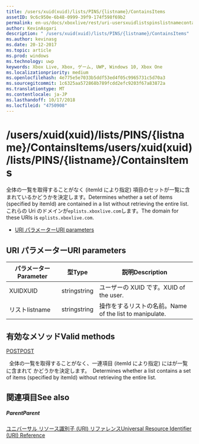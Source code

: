 ```yaml
---
title: /users/xuid(xuid)/lists/PINS/{listname}/ContainsItems
assetID: 9c6c950e-6b48-0999-39f9-174f598f69b2
permalink: en-us/docs/xboxlive/rest/uri-usersxuidlistspinslistnamecontainsitems.html
author: KevinAsgari
description: " /users/xuid(xuid)/lists/PINS/{listname}/ContainsItems"
ms.author: kevinasg
ms.date: 20-12-2017
ms.topic: article
ms.prod: windows
ms.technology: uwp
keywords: Xbox Live, Xbox, ゲーム, UWP, Windows 10, Xbox One
ms.localizationpriority: medium
ms.openlocfilehash: 4e775e5e7033b5ddf53ed4f05c9965731c5d70a3
ms.sourcegitcommit: 1c6325aa572868b789fcdd2efc9203f67a83872a
ms.translationtype: MT
ms.contentlocale: ja-JP
ms.lasthandoff: 10/17/2018
ms.locfileid: "4750908"
---
```

# <a name="usersxuidxuidlistspinslistnamecontainsitems"></a><span data-ttu-id="ec1c6-104">/users/xuid(xuid)/lists/PINS/{listname}/ContainsItems</span><span class="sxs-lookup"><span data-stu-id="ec1c6-104">/users/xuid(xuid)/lists/PINS/{listname}/ContainsItems</span></span>
<span data-ttu-id="ec1c6-105">全体の一覧を取得することがなく (itemId により指定) 項目のセットが一覧に含まれているかどうかを決定します。</span><span class="sxs-lookup"><span data-stu-id="ec1c6-105">Determines whether a set of items (specified by itemId) are contained in a list without retrieving the entire list.</span></span> <span data-ttu-id="ec1c6-106">これらの Uri のドメインが`eplists.xboxlive.com`します。</span><span class="sxs-lookup"><span data-stu-id="ec1c6-106">The domain for these URIs is `eplists.xboxlive.com`.</span></span>
 
  * [<span data-ttu-id="ec1c6-107">URI パラメーター</span><span class="sxs-lookup"><span data-stu-id="ec1c6-107">URI parameters</span></span>](#ID4EV)
 
<a id="ID4EV"></a>

 
## <a name="uri-parameters"></a><span data-ttu-id="ec1c6-108">URI パラメーター</span><span class="sxs-lookup"><span data-stu-id="ec1c6-108">URI parameters</span></span> 
 
| <span data-ttu-id="ec1c6-109">パラメーター</span><span class="sxs-lookup"><span data-stu-id="ec1c6-109">Parameter</span></span>| <span data-ttu-id="ec1c6-110">型</span><span class="sxs-lookup"><span data-stu-id="ec1c6-110">Type</span></span>| <span data-ttu-id="ec1c6-111">説明</span><span class="sxs-lookup"><span data-stu-id="ec1c6-111">Description</span></span>| 
| --- | --- | --- | 
| <span data-ttu-id="ec1c6-112">XUID</span><span class="sxs-lookup"><span data-stu-id="ec1c6-112">XUID</span></span>| <span data-ttu-id="ec1c6-113">string</span><span class="sxs-lookup"><span data-stu-id="ec1c6-113">string</span></span>| <span data-ttu-id="ec1c6-114">ユーザーの XUID です。</span><span class="sxs-lookup"><span data-stu-id="ec1c6-114">XUID of the user.</span></span>| 
| <span data-ttu-id="ec1c6-115">リスト</span><span class="sxs-lookup"><span data-stu-id="ec1c6-115">listname</span></span>| <span data-ttu-id="ec1c6-116">string</span><span class="sxs-lookup"><span data-stu-id="ec1c6-116">string</span></span>| <span data-ttu-id="ec1c6-117">操作をするリストの名前。</span><span class="sxs-lookup"><span data-stu-id="ec1c6-117">Name of the list to manipulate.</span></span>| 
  
<a id="ID4E5B"></a>

 
## <a name="valid-methods"></a><span data-ttu-id="ec1c6-118">有効なメソッド</span><span class="sxs-lookup"><span data-stu-id="ec1c6-118">Valid methods</span></span>

[<span data-ttu-id="ec1c6-119">POST</span><span class="sxs-lookup"><span data-stu-id="ec1c6-119">POST</span></span>](uri-usersxuidlistspinslistnamecontainsitemspost.md)

<span data-ttu-id="ec1c6-120">&nbsp;&nbsp;全体の一覧を取得することがなく、一連項目 (itemId により指定) にはが一覧に含まれて かどうかを決定します。</span><span class="sxs-lookup"><span data-stu-id="ec1c6-120">&nbsp;&nbsp;Determines whether a list contains a set of items (specified by itemId) without retrieving the entire list.</span></span>
 
<a id="ID4EIC"></a>

 
## <a name="see-also"></a><span data-ttu-id="ec1c6-121">関連項目</span><span class="sxs-lookup"><span data-stu-id="ec1c6-121">See also</span></span>
 
<a id="ID4EKC"></a>

 
##### <a name="parent"></a><span data-ttu-id="ec1c6-122">Parent</span><span class="sxs-lookup"><span data-stu-id="ec1c6-122">Parent</span></span> 

[<span data-ttu-id="ec1c6-123">ユニバーサル リソース識別子 (URI) リファレンス</span><span class="sxs-lookup"><span data-stu-id="ec1c6-123">Universal Resource Identifier (URI) Reference</span></span>](../atoc-xboxlivews-reference-uris.md)

   